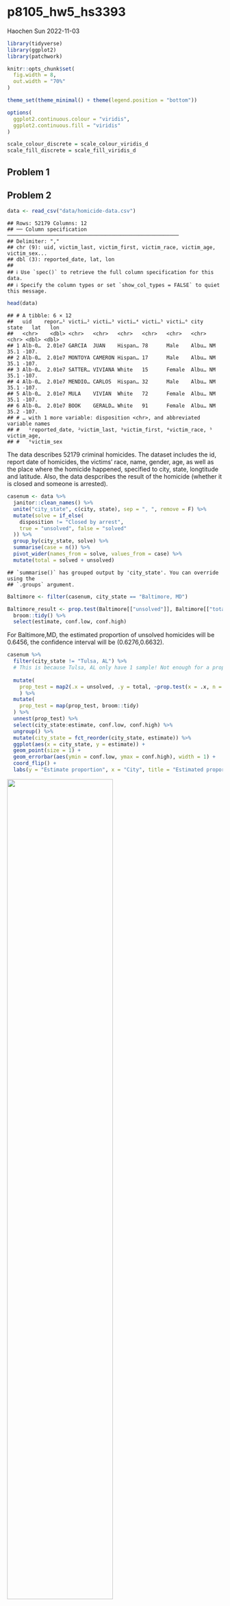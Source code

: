 p8105_hw5_hs3393
================
Haochen Sun
2022-11-03

``` r
library(tidyverse)
library(ggplot2)
library(patchwork)

knitr::opts_chunk$set(
  fig.width = 8,
  out.width = "70%"
)

theme_set(theme_minimal() + theme(legend.position = "bottom"))

options(
  ggplot2.continuous.colour = "viridis",
  ggplot2.continuous.fill = "viridis"
)

scale_colour_discrete = scale_colour_viridis_d
scale_fill_discrete = scale_fill_viridis_d
```

## Problem 1

## Problem 2

``` r
data <- read_csv("data/homicide-data.csv")
```

    ## Rows: 52179 Columns: 12
    ## ── Column specification ────────────────────────────────────────────────────────
    ## Delimiter: ","
    ## chr (9): uid, victim_last, victim_first, victim_race, victim_age, victim_sex...
    ## dbl (3): reported_date, lat, lon
    ## 
    ## ℹ Use `spec()` to retrieve the full column specification for this data.
    ## ℹ Specify the column types or set `show_col_types = FALSE` to quiet this message.

``` r
head(data)
```

    ## # A tibble: 6 × 12
    ##   uid    repor…¹ victi…² victi…³ victi…⁴ victi…⁵ victi…⁶ city  state   lat   lon
    ##   <chr>    <dbl> <chr>   <chr>   <chr>   <chr>   <chr>   <chr> <chr> <dbl> <dbl>
    ## 1 Alb-0…  2.01e7 GARCIA  JUAN    Hispan… 78      Male    Albu… NM     35.1 -107.
    ## 2 Alb-0…  2.01e7 MONTOYA CAMERON Hispan… 17      Male    Albu… NM     35.1 -107.
    ## 3 Alb-0…  2.01e7 SATTER… VIVIANA White   15      Female  Albu… NM     35.1 -107.
    ## 4 Alb-0…  2.01e7 MENDIO… CARLOS  Hispan… 32      Male    Albu… NM     35.1 -107.
    ## 5 Alb-0…  2.01e7 MULA    VIVIAN  White   72      Female  Albu… NM     35.1 -107.
    ## 6 Alb-0…  2.01e7 BOOK    GERALD… White   91      Female  Albu… NM     35.2 -107.
    ## # … with 1 more variable: disposition <chr>, and abbreviated variable names
    ## #   ¹​reported_date, ²​victim_last, ³​victim_first, ⁴​victim_race, ⁵​victim_age,
    ## #   ⁶​victim_sex

The data describes 52179 criminal homicides. The dataset includes the
id, report date of homicides, the victims’ race, name, gender, age, as
well as the place where the homicide happened, specified to city, state,
longtitude and latitude. Also, the data despcribes the result of the
homicide (whether it is closed and someone is arrested).

``` r
casenum <- data %>% 
  janitor::clean_names() %>% 
  unite("city_state", c(city, state), sep = ", ", remove = F) %>%
  mutate(solve = if_else(
    disposition != "Closed by arrest",
    true = "unsolved", false = "solved"
  )) %>% 
  group_by(city_state, solve) %>% 
  summarise(case = n()) %>% 
  pivot_wider(names_from = solve, values_from = case) %>% 
  mutate(total = solved + unsolved)
```

    ## `summarise()` has grouped output by 'city_state'. You can override using the
    ## `.groups` argument.

``` r
Baltimore <- filter(casenum, city_state == "Baltimore, MD")

Baltimore_result <- prop.test(Baltimore[["unsolved"]], Baltimore[["total"]]) %>% 
  broom::tidy() %>% 
  select(estimate, conf.low, conf.high)
```

For Baltimore,MD, the estimated proportion of unsolved homicides will be
0.6456, the confidence interval will be (0.6276,0.6632).

``` r
casenum %>% 
  filter(city_state != "Tulsa, AL") %>% 
  # This is because Tulsa, AL only have 1 sample! Not enough for a proportion test, so just leave it out
  
  mutate(
    prop_test = map2(.x = unsolved, .y = total, ~prop.test(x = .x, n = .y))
    ) %>% 
  mutate(
    prop_test = map(prop_test, broom::tidy)
  ) %>% 
  unnest(prop_test) %>% 
  select(city_state:estimate, conf.low, conf.high) %>%
  ungroup() %>% 
  mutate(city_state = fct_reorder(city_state, estimate)) %>% 
  ggplot(aes(x = city_state, y = estimate)) +
  geom_point(size = 1) + 
  geom_errorbar(aes(ymin = conf.low, ymax = conf.high), width = 1) +
  coord_flip() +
  labs(y = "Estimate proportion", x = "City", title = "Estimated proportion of unsolved homicides in each city")
```

<img src="p8105_hw5_hs3393_files/figure-gfm/prop.test for every city-1.png" width="70%" />

## Problem 3

``` r
sim_df = 
  expand_grid(
    id = 1:5000,
    mean = 0:6
  ) %>% 
  mutate(
  sets = map(.x = mean, ~rnorm(n = 30, mean = .x, sd = 5 ))
    ) %>% 
  mutate(t_result = map(sets, t.test)) %>% 
  mutate(t_result = map(t_result,  broom::tidy)) %>%
  unnest(t_result) %>% 
  select(id, mean, estimate, p.value)

sim_df %>% 
  mutate(decision = if_else(p.value < 0.05, true = "reject", false = "fail_to_rej")) %>%
  filter(decision == "reject") %>% 
  group_by(mean) %>% 
  summarise(power = n()/5000) %>% 
  ggplot(aes(x = mean, y = power)) + 
  geom_point() + 
  geom_smooth(method = "loess", se = F) +
  labs(x = "True mean", y = "Power", title = "Power of test vs True mean")
```

    ## `geom_smooth()` using formula 'y ~ x'

<img src="p8105_hw5_hs3393_files/figure-gfm/simulation-1.png" width="70%" />

As the true value of $\mu$ increases, the power of test also increases.

``` r
plot1 <- sim_df %>% 
  mutate(decision = if_else(p.value < 0.05, true = "reject", false = "fail_to_rej")) %>% 
  group_by(mean) %>% 
  summarise(average = mean(estimate)) %>% 
  ggplot(aes(x = mean, y = average)) +
  geom_point() +
  geom_smooth(method = "loess", se = F) + 
  labs(x = "True Mean", y = "Estimated Mean",
       title = "All Samples")
  


  
plot2 <- sim_df %>% 
  mutate(decision = if_else(p.value < 0.05, true = "reject", false = "fail_to_rej")) %>% 
  filter(decision == "reject") %>% 
  group_by(mean) %>% 
  summarise(
    count = n(),
    rej_average = mean(estimate)) %>% 
  ggplot(aes(x = mean, y = rej_average)) +
  geom_point() +
  geom_smooth(method = "loess", se = F) +
  labs(x = "True Mean", y = "Rejected Samples Estimated Mean",
       title = "Null Rejected Samples")

plot1 + plot2
```

    ## `geom_smooth()` using formula 'y ~ x'
    ## `geom_smooth()` using formula 'y ~ x'

<img src="p8105_hw5_hs3393_files/figure-gfm/simulation2-1.png" width="70%" />

The average of $\hat{\mu}$ in samples for which the null was rejected is
not approximately equal to the true $\mu$ when the true $\mu$ is close
to the $\mu$ in the null hypothesis. But when the true $\mu$ is not
close to the $\mu$ in the null hypothesis, they will be approximately
equal.

That is because under this circumstance, the sample distribution have
much overlap with the distribution of null hypothesis. Therefore, those
samples close to the mean in $H_0$ will not be rejected. Then the
distribution of samples for which null was rejected will not be
symmetric to the true mean, there will be more samples on the side that
are far away from the mean in $H_0$. For example, the mean of the
samples for which null was rejected, whose real mean is 1, will be
larger than 1. 0 is an exception even though 0 is exactly the same as
the mean in $H_0$, because the rejected samples will be those that
further away from 0, but these samples contains positive and negative
ones and are approximately symmetric to zero, therefore the mean of
these samples will be close to 0 (the true mean).

When the true mean is far from the mean in null hypothesis, nearly all
samples will reject $H_0$ so the mean of samples for which the null was
rejected will approximately equal to the true value of $\mu$. (In this
problem, for example, when true mean is equal to 0).
